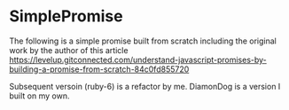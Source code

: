 # SimplePromise

The following is a simple promise built from scratch including the original work by the author of this article https://levelup.gitconnected.com/understand-javascript-promises-by-building-a-promise-from-scratch-84c0fd855720

Subsequent versoin (ruby-6) is a refactor by me. DiamonDog is a version I built on my own. 
